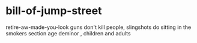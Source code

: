 # bill-of-jump-street
retire-aw-made-you-look
guns don't kill people, slingshots do
sitting in the smokers section
age deminor , children and adults
